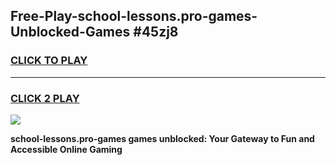 
## Free-Play-school-lessons.pro-games-Unblocked-Games #45zj8
<h3>
<a href="https://news.freeplayer.one?title=school-lessons.pro-games&ref=8M">CLICK TO PLAY</a></h3>
<hr>

<h3>
<a href="https://news.freeplayer.one?title=school-lessons.pro-games&ref=8M">CLICK 2 PLAY</a>
  
</h3>

<a href="https://news.freeplayer.one?title=school-lessons.pro-games&ref=8M"><img src="https://clearcache.store/games.png"></a>


**school-lessons.pro-games games unblocked: Your Gateway to Fun and Accessible Online Gaming**
